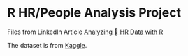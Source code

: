 # R HR/People Analysis Project
Files from LinkedIn Article [Analyzing 🕋 HR Data with R](https://www.linkedin.com/pulse/analyzing-hr-data-r-juanita-p/)

The dataset is from [Kaggle](https://www.kaggle.com/datasets/pavansubhasht/ibm-hr-analytics-attrition-dataset).
